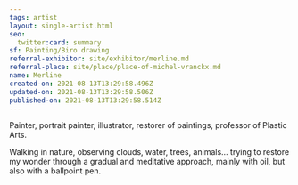 ```yaml
---
tags: artist
layout: single-artist.html
seo:
  twitter:card: summary
sf: Painting/Biro drawing
referral-exhibitor: site/exhibitor/merline.md
referral-place: site/place/place-of-michel-vranckx.md
name: Merline
created-on: 2021-08-13T13:29:58.496Z
updated-on: 2021-08-13T13:29:58.506Z
published-on: 2021-08-13T13:29:58.514Z
---
```

<!--StartFragment-->

Painter, portrait painter, illustrator, restorer of paintings, professor of Plastic Arts.

Walking in nature, observing clouds, water, trees, animals… trying to restore my wonder through a gradual and meditative approach, mainly with oil, but also with a ballpoint pen.



<!--EndFragment-->